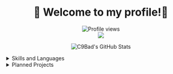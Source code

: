 <h1 align="center">👋 Welcome to my profile!👋</h1>

<p align="center">
 <img src="https://komarev.com/ghpvc/?username=C9Bad" alt="Profile views" /><br>
 <img src="https://dcbadge.vercel.app/api/server/c5wY96mpft" />
</p>

<p align="center">
 <img src="https://github-readme-stats.vercel.app/api?username=C9Bad&show_icons=true&theme=ayu-mirage&hide=prs" alt="C9Bad's GitHub Stats" />
</p>

<details>
<summary>Skills and Languages</summary>
<br>
Java *Intermediate+*<br>
AHKv2 *Intermediate*<br>
HTML/JS/CSS *Intermediate-*<br>
Rust *Intermediate-*<br>
Assembly *Novice*<br>
Kotlin *Plan to learn*<br>
Python *Plan to learn?*
</details>

<details>
<summary>Planned Projects</summary>
<br>
Better Desktop Notes(Planning system and everything i want)(for school) (Maybe)<br>
TidalxSpotify Converter (Maybe)<br>
Github Licensing Quiz (HTML, JS, CSS)<br>
Edu Maps.... (Summer project)
</details>
